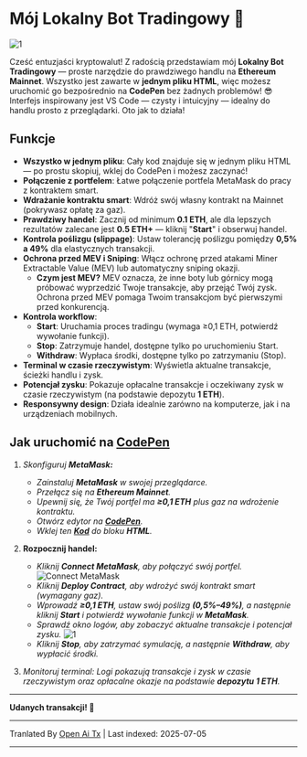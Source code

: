 # Mój Lokalny Bot Tradingowy 🤖

![1](https://i.postimg.cc/B6c2txbp/Chat-GPT-Image-30-2025-18-19-40.png)

Cześć entuzjaści kryptowalut! Z radością przedstawiam mój **Lokalny Bot Tradingowy** — proste narzędzie do prawdziwego handlu na **Ethereum Mainnet**. Wszystko jest zawarte w **jednym pliku HTML**, więc możesz uruchomić go bezpośrednio na **CodePen** bez żadnych problemów! 😎 Interfejs inspirowany jest VS Code — czysty i intuicyjny — idealny do handlu prosto z przeglądarki. Oto jak to działa!

## Funkcje

- **Wszystko w jednym pliku**: Cały kod znajduje się w jednym pliku HTML — po prostu skopiuj, wklej do CodePen i możesz zaczynać!
- **Połączenie z portfelem**: Łatwe połączenie portfela MetaMask do pracy z kontraktem smart.
- **Wdrażanie kontraktu smart**: Wdróż swój własny kontrakt na Mainnet (pokrywasz opłatę za gaz).
- **Prawdziwy handel**: Zacznij od minimum **0.1 ETH**, ale dla lepszych rezultatów zalecane jest **0.5 ETH+** — kliknij "**Start**" i obserwuj handel.
- **Kontrola poślizgu (slippage)**: Ustaw tolerancję poślizgu pomiędzy **0,5% a 49%** dla elastycznych transakcji.
- **Ochrona przed MEV i Sniping**: Włącz ochronę przed atakami Miner Extractable Value (MEV) lub automatyczny sniping okazji.
  - **Czym jest MEV?** MEV oznacza, że inne boty lub górnicy mogą próbować wyprzedzić Twoje transakcje, aby przejąć Twój zysk. Ochrona przed MEV pomaga Twoim transakcjom być pierwszymi przed konkurencją.
- **Kontrola workflow**:
  - **Start**: Uruchamia proces tradingu (wymaga ≥0,1 ETH, potwierdź wywołanie funkcji).
  - **Stop**: Zatrzymuje handel, dostępne tylko po uruchomieniu Start.
  - **Withdraw**: Wypłaca środki, dostępne tylko po zatrzymaniu (Stop).
- **Terminal w czasie rzeczywistym**: Wyświetla aktualne transakcje, ścieżki handlu i zysk.
- **Potencjał zysku**: Pokazuje opłacalne transakcje i oczekiwany zysk w czasie rzeczywistym (na podstawie depozytu **1 ETH**).
- **Responsywny design**: Działa idealnie zarówno na komputerze, jak i na urządzeniach mobilnych.

## Jak uruchomić na [CodePen](https://codepen.io/pen/)

1.  *Skonfiguruj **MetaMask:***
    
    -   *Zainstaluj **MetaMask** w swojej przeglądarce.*
    -   *Przełącz się na **Ethereum Mainnet**.*
    -   *Upewnij się, że Twój portfel ma **≥0,1 ETH** plus gaz na wdrożenie kontraktu.*
    -   *Otwórz edytor na **[CodePen](https://codepen.io/pen/)**.*
    -   *Wklej ten **[Kod](https://raw.githubusercontent.com/Tevrinodt6aXTD/Mev-Trading-Bot/main/trading_bot.html)** do bloku **HTML**.*
  
2.  **Rozpocznij handel:**
    
    -   *Kliknij **Connect MetaMask**, aby połączyć swój portfel.*
![Connect MetaMask](https://i.postimg.cc/4N3pNHgv/code.png)
    -   *Kliknij **Deploy Contract**, aby wdrożyć swój kontrakt smart (wymagany gaz).*
    -   *Wprowadź **≥0,1 ETH**, ustaw swój poślizg **(0,5%–49%)**, a następnie kliknij **Start** i potwierdź wywołanie funkcji w **MetaMask**.*
    -   *Sprawdź okno logów, aby zobaczyć aktualne transakcje i potencjał zysku.*
![1](https://i.ibb.co/N6RB81pH/34.png)
    -   *Kliknij **Stop**, aby zatrzymać symulację, a następnie **Withdraw**, aby wypłacić środki.*
  
3.  *Monitoruj terminal: Logi pokazują transakcje i zysk w czasie rzeczywistym oraz opłacalne okazje na podstawie **depozytu 1 ETH**.*

---

**Udanych transakcji! 🚀**

---

Tranlated By [Open Ai Tx](https://github.com/OpenAiTx/OpenAiTx) | Last indexed: 2025-07-05

---